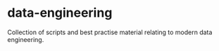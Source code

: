 # data-engineering
Collection of scripts and best practise material relating to modern data engineering.
